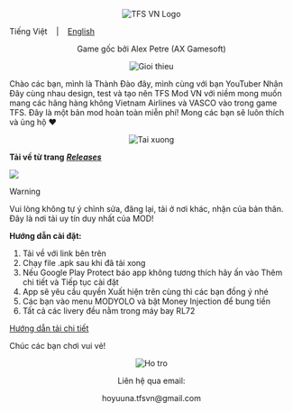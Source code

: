 <p align="center"><img src="https://i.postimg.cc/fyDGhsp7/Th-m-ti-u-7.png" alt="TFS VN Logo"></p>

Tiếng Việt
&nbsp;&nbsp; | &nbsp;&nbsp;
<a href="https://github.com/Duhocsinh1/tfs-vnmod/blob/main/README(EN).md">English</a>

<p align="center">Game gốc bởi Alex Petre (AX Gamesoft)</p>

<p align="center"><img src="https://i.postimg.cc/L5vxN531/gioithieu.png" alt="Gioi thieu"></p>

Chào các bạn, mình là Thành Đào đây, mình cùng với bạn YouTuber Nhân Đây cùng nhau design, test và tạo nên TFS Mod VN với niềm mong muốn mang các hãng hàng không Vietnam Airlines và VASCO vào trong game TFS. Đây là một bản mod hoàn toàn miễn phí! Mong các bạn sẽ luôn thích và ủng hộ ❤


<p align="center"><img src="https://i.postimg.cc/13KDF2M8/taixuong.png" alt="Tai xuong"></p>

**Tải về từ trang** [***Releases***](https://github.com/Duhocsinh1/tfs-vnmod/releases)

<a href="https://github.com/Duhocsinh1/tfs-vnmod/releases"><img src="https://img.shields.io/github/v/release/Duhocsinh1/tfs-vnmod"></a>


> [!WARNING]
> Vui lòng không tự ý chỉnh sửa, đăng lại, tải ở nơi khác, nhận của bản thân. Đây là nơi tải uy tín duy nhất của MOD!
> 

**Hướng dẫn cài đặt:**

1. Tải về với link bên trên
2. Chạy file .apk sau khi đã tải xong
3. Nếu Google Play Protect báo app không tương thích hãy ấn vào Thêm chi tiết và Tiếp tục cài đặt
4. App sẽ yêu cầu quyền Xuất hiện trên cùng thì các bạn đồng ý nhé
5. Các bạn vào menu MODYOLO và bật Money Injection để bung tiền
6. Tất cả các livery đều nằm trong máy bay RL72

[Hướng dẫn tải chi tiết](https://www.youtube.com/watch?v=ds1Sbqg74EU)

Chúc các bạn chơi vui vẻ!

<p align="center"><img src="https://i.postimg.cc/SRpWC40z/lhht.png" alt="Ho tro"></p>

<p align="center">Liên hệ qua email:</p>
<p align="center">hoyuuna.tfsvn@gmail.com</p>
